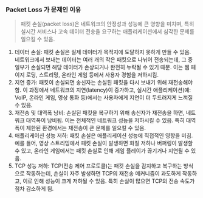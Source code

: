 ### Packet Loss 가 문제인 이유



> 패킷 손실(packet loss)은 네트워크의 안정성과 성능에 큰 영향을 미치며, 특히 실시간 서비스나 고속 데이터 전송을 요구하는 애플리케이션에서 심각한 문제를 일으킬 수 있음.



1. 데이터 손실: 패킷 손실은 실제 데이터가 목적지에 도달하지 못하게 만들 수 있음. 네트워크에서 보내는 데이터는 여러 개의 작은 패킷으로 나뉘어 전송되는데, 그 중 일부가 손실되면 해당 데이터가 손상되거나 완전히 누락될 수 있기 때문. 이는 웹 페이지 로딩, 스트리밍, 온라인 게임 등에서 사용자 경험을 저하시킴.
2. 지연 증가: 패킷이 손실되면 송신자는 손실된 패킷을 다시 보내기 위해 재전송해야 함. 이 과정에서 네트워크의 지연(latency)이 증가하고, 실시간 애플리케이션(예: VoIP, 온라인 게임, 영상 통화 등)에서는 사용자에게 지연이 더 두드러지게 느껴질 수 있음.
3. 재전송 및 대역폭 낭비: 손실된 패킷을 복구하기 위해 송신자가 재전송을 하면, 네트워크 대역폭이 낭비됨. 이는 전체적인 네트워크 성능을 저하시킬 수 있음. 특히 대역폭이 제한된 환경에서는 재전송이 큰 문제를 일으킬 수 있음.
4. 애플리케이션 성능 저하: 패킷 손실은 애플리케이션 성능에 직접적인 영향을 미침. 예를 들어, 영상 스트리밍에서 패킷 손실이 발생하면 화질 저하나 버퍼링이 발생할 수 있고, 온라인 게임에서는 패킷 손실로 인해 게임 플레이가 끊기거나     지연될 수 있음.
5. TCP 성능 저하: TCP(전송 제어 프로토콜)는 패킷 손실을 감지하고 복구하는 방식으로 작동하는데, 손실이 자주 발생하면 TCP의 재전송 메커니즘이 과도하게 작동하고, 이로 인해 성능이 크게 저하될 수 있음. 특히 손실이 많으면 TCP의 전송 속도가 점차 감소하게 됨.

